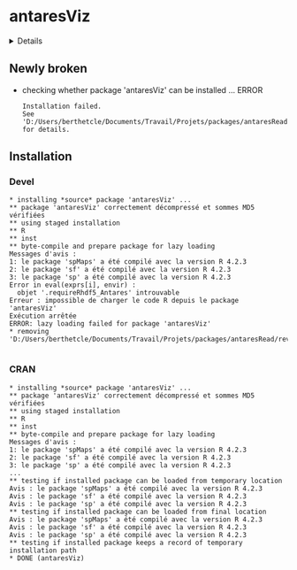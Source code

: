 # antaresViz

<details>

* Version: 0.18.0
* GitHub: https://github.com/rte-antares-rpackage/antaresViz
* Source code: https://github.com/cran/antaresViz
* Date/Publication: 2023-09-25 09:50:09 UTC
* Number of recursive dependencies: 158

Run `revdepcheck::revdep_details(, "antaresViz")` for more info

</details>

## Newly broken

*   checking whether package 'antaresViz' can be installed ... ERROR
    ```
    Installation failed.
    See 'D:/Users/berthetcle/Documents/Travail/Projets/packages/antaresRead/revdep/checks/antaresViz/new/antaresViz.Rcheck/00install.out' for details.
    ```

## Installation

### Devel

```
* installing *source* package 'antaresViz' ...
** package 'antaresViz' correctement décompressé et sommes MD5 vérifiées
** using staged installation
** R
** inst
** byte-compile and prepare package for lazy loading
Messages d'avis :
1: le package 'spMaps' a été compilé avec la version R 4.2.3 
2: le package 'sf' a été compilé avec la version R 4.2.3 
3: le package 'sp' a été compilé avec la version R 4.2.3 
Error in eval(exprs[i], envir) : 
  objet '.requireRhdf5_Antares' introuvable
Erreur : impossible de charger le code R depuis le package 'antaresViz'
Exécution arrêtée
ERROR: lazy loading failed for package 'antaresViz'
* removing 'D:/Users/berthetcle/Documents/Travail/Projets/packages/antaresRead/revdep/checks/antaresViz/new/antaresViz.Rcheck/antaresViz'


```
### CRAN

```
* installing *source* package 'antaresViz' ...
** package 'antaresViz' correctement décompressé et sommes MD5 vérifiées
** using staged installation
** R
** inst
** byte-compile and prepare package for lazy loading
Messages d'avis :
1: le package 'spMaps' a été compilé avec la version R 4.2.3 
2: le package 'sf' a été compilé avec la version R 4.2.3 
3: le package 'sp' a été compilé avec la version R 4.2.3 
...
** testing if installed package can be loaded from temporary location
Avis : le package 'spMaps' a été compilé avec la version R 4.2.3
Avis : le package 'sf' a été compilé avec la version R 4.2.3
Avis : le package 'sp' a été compilé avec la version R 4.2.3
** testing if installed package can be loaded from final location
Avis : le package 'spMaps' a été compilé avec la version R 4.2.3
Avis : le package 'sf' a été compilé avec la version R 4.2.3
Avis : le package 'sp' a été compilé avec la version R 4.2.3
** testing if installed package keeps a record of temporary installation path
* DONE (antaresViz)


```

